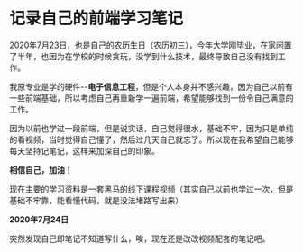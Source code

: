 # 记录自己的前端学习笔记

2020年7月23日，也是自己的农历生日（农历初三），今年大学刚毕业，在家闲置了半年，也因为在学校的时候贪玩，没学到什么技术，最终导致自己没有找到工作。

我原专业是学的硬件--**电子信息工程**，但是个人本身并不感兴趣，因为自己以前有一些前端基础，所以考虑自己再重新学一遍前端，希望能够找到一份令自己满意的工作。

因为以前也学过一段前端，但是说实话，自己觉得很水，基础不牢，因为只是单纯的看视频，当时觉得自己懂了，然后过几天自己就忘了。所以现在我希望自己能够每天坚持记笔记，这样来加深自己的印象。

**相信自己，加油！**

现在主要的学习资料是一套黑马的线下课程视频（其实自己以前也学过一次，但是基础不牢靠，能看懂代码，就是没法堵路写出来）

**2020年7月24日**

突然发现自己即笔记不知道写什么，唉，现在还是改改视频配套的笔记吧。

